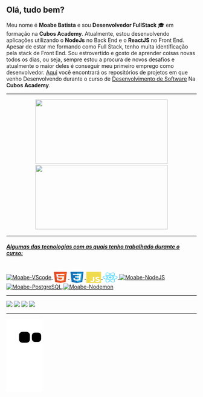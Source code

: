 ## Olá, tudo bem?

Meu nome é **Moabe Batista** e sou **Desenvolvedor FullStack** :mortar_board: em formação na **Cubos Academy**. Atualmente, estou desenvolvendo aplicações utilizando o **NodeJs** no Back End e o **ReactJS** no Front End. Apesar de estar me formando como Full Stack, tenho muita identificação pela stack de Front End. Sou estrovertido e gosto de aprender coisas novas todos os dias, ou seja, sempre estou a procura de novos desafios e atualmente o maior deles é conseguir meu primeiro emprego como desenvolvedor. [Aqui](https://github.com/moabebatista?tab=repositories) você encontrará os repositórios de projetos em que venho Desenvolvendo durante o curso de [Desenvolvimento de Software](https://cubos.academy/cursos/programacao-do-zero) Na **Cubos Academy**.

---

<div align="center">
  <a href="https://github.com/moabebatista">
  <img height="170em" width="350em" src="https://github-readme-stats.vercel.app/api?username=moabebatista&show_icons=true&theme=dark&include_all_commits=true&count_private=true"/>
  <img height="170em" width="350em" src="https://github-readme-stats.vercel.app/api/top-langs/?username=moabebatista&layout=compact&langs_count=7&theme=dark"/>
</div> 

---
##### Algumas das tecnologias com as quais tenho trabalhado durante o curso:
  
<div style="display: inline_block"><br>
  <img align="center" alt="Moabe-VScode" height="40" width="40" src="https://www.vectorlogo.zone/logos/visualstudio_code/visualstudio_code-icon.svg">
  <img align="center" alt="Moabe-HTML" height="30" width="40" src="https://raw.githubusercontent.com/devicons/devicon/master/icons/html5/html5-original.svg">
  <img align="center" alt="Moabe-CSS" height="30" width="40" src="https://raw.githubusercontent.com/devicons/devicon/master/icons/css3/css3-original.svg">
  <img align="center" alt="Moabe-Js" height="30" width="40" src="https://raw.githubusercontent.com/devicons/devicon/master/icons/javascript/javascript-plain.svg">
  <img align="center" alt="Moabe-React" height="30" width="40" src="https://raw.githubusercontent.com/devicons/devicon/master/icons/react/react-original.svg">
  <img align="center" alt="Moabe-NodeJS" height="40" width="40" src="https://user-images.githubusercontent.com/83438974/137612047-eeacc548-95ad-4837-abe0-88c9e969e540.jpg">
    <img align="center" alt="Moabe-PostgreSQL" height="40" width="40" src="https://www.vectorlogo.zone/logos/postgresql/postgresql-icon.svg">
    <img align="center" alt="Moabe-Nodemon" height="40" width="40" src="https://www.vectorlogo.zone/logos/nodemonio/nodemonio-icon.svg">
</div> 
</div> 
  
---
  
<div> 
  <a href="https://www.instagram.com/prof_moabebatista" target="_blank"><img src="https://img.shields.io/badge/-Instagram-%23E4405F?style=for-the-badge&logo=instagram&logoColor=white" target="_blank"></a>
 <a href="https://discord.gg/R27pbDKr" target="_blank"><img src="https://img.shields.io/badge/Discord-7289DA?style=for-the-badge&logo=discord&logoColor=white" target="_blank"></a> 
  <a href = "moabebatista@gmail.com"><img src="https://img.shields.io/badge/-Gmail-%23333?style=for-the-badge&logo=gmail&logoColor=white" target="_blank"></a>
  <a href="https://www.linkedin.com/in/moabe-batista-da-silva-42b853197" target="_blank"><img src="https://img.shields.io/badge/-LinkedIn-%230077B5?style=for-the-badge&logo=linkedin&logoColor=white" target="_blank"></a> 
</div>
  
---
  
![Snake animation](https://github.com/moabebatista/moabebatista/blob/output/github-contribution-grid-snake.svg)
 
